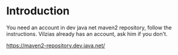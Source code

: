 # Introduction #

You need an account in dev java net maven2 repository, follow the instructions. Vilzias already has an account, ask him if you don't.

https://maven2-repository.dev.java.net/